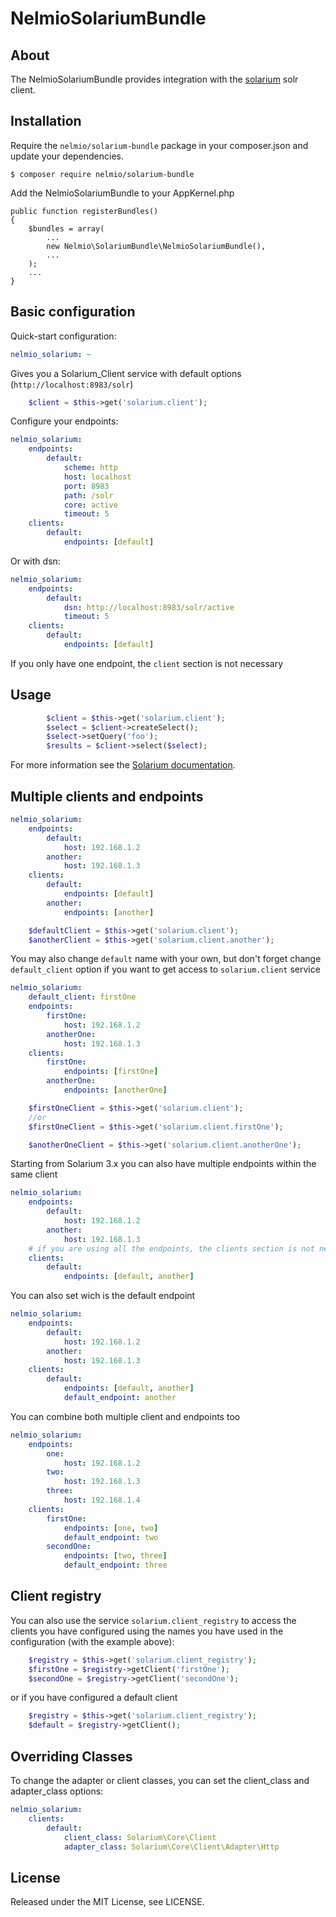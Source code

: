 # NelmioSolariumBundle

## About

The NelmioSolariumBundle provides integration with the [solarium](http://www.solarium-project.org)
solr client.

## Installation

Require the `nelmio/solarium-bundle` package in your composer.json and update your dependencies.

    $ composer require nelmio/solarium-bundle

Add the NelmioSolariumBundle to your AppKernel.php

    public function registerBundles()
    {
        $bundles = array(
            ...
            new Nelmio\SolariumBundle\NelmioSolariumBundle(),
            ...
        );
        ...
    }

## Basic configuration

Quick-start configuration:

```yaml
nelmio_solarium: ~
```

Gives you a Solarium_Client service with default options (`http://localhost:8983/solr`)

```php
    $client = $this->get('solarium.client');
```

Configure your endpoints:

```yaml
nelmio_solarium:
    endpoints:
        default:
            scheme: http
            host: localhost
            port: 8983
            path: /solr
            core: active
            timeout: 5
    clients:
        default:
            endpoints: [default]
```

Or with dsn:

```yaml
nelmio_solarium:
    endpoints:
        default:
            dsn: http://localhost:8983/solr/active
            timeout: 5
    clients:
        default:
            endpoints: [default]

```

If you only have one endpoint, the ```client``` section is not necessary

## Usage

```php
        $client = $this->get('solarium.client');
        $select = $client->createSelect();
        $select->setQuery('foo');
        $results = $client->select($select);
```

For more information see the [Solarium documentation](http://www.solarium-project.org/documentation/).

## Multiple clients and endpoints

```yaml
nelmio_solarium:
    endpoints:
        default:
            host: 192.168.1.2
        another:
            host: 192.168.1.3
    clients:
        default:
            endpoints: [default]
        another:
            endpoints: [another]
```

```php
    $defaultClient = $this->get('solarium.client');
    $anotherClient = $this->get('solarium.client.another');
```

You may also change `default` name with your own, but don't forget change `default_client` option if you want to get access to
`solarium.client` service

```yaml
nelmio_solarium:
    default_client: firstOne
    endpoints:
        firstOne:
            host: 192.168.1.2
        anotherOne:
            host: 192.168.1.3
    clients:
        firstOne:
            endpoints: [firstOne]
        anotherOne:
            endpoints: [anotherOne]
```

```php
    $firstOneClient = $this->get('solarium.client');
    //or
    $firstOneClient = $this->get('solarium.client.firstOne');

    $anotherOneClient = $this->get('solarium.client.anotherOne');
```

Starting from Solarium 3.x you can also have multiple endpoints within the same client

```yaml
nelmio_solarium:
    endpoints:
        default:
            host: 192.168.1.2
        another:
            host: 192.168.1.3
    # if you are using all the endpoints, the clients section is not necessary
    clients:
        default:
            endpoints: [default, another]
```

You can also set wich is the default endpoint

```yaml
nelmio_solarium:
    endpoints:
        default:
            host: 192.168.1.2
        another:
            host: 192.168.1.3
    clients:
        default:
            endpoints: [default, another]
            default_endpoint: another
```

You can combine both multiple client and endpoints too

```yaml
nelmio_solarium:
    endpoints:
        one:
            host: 192.168.1.2
        two:
            host: 192.168.1.3
        three:
            host: 192.168.1.4
    clients:
        firstOne:
            endpoints: [one, two]
            default_endpoint: two
        secondOne:
            endpoints: [two, three]
            default_endpoint: three
```

## Client registry

You can also use the service ```solarium.client_registry``` to access the clients you have configured using the names you have used in the configuration (with the example above):

```php
    $registry = $this->get('solarium.client_registry');
    $firstOne = $registry->getClient('firstOne');
    $secondOne = $registry->getClient('secondOne');
```

or if you have configured a default client

```php
    $registry = $this->get('solarium.client_registry');
    $default = $registry->getClient();
```

## Overriding Classes

To change the adapter or client classes, you can set the client_class and adapter_class options:

```yaml
nelmio_solarium:
    clients:
        default:
            client_class: Solarium\Core\Client
            adapter_class: Solarium\Core\Client\Adapter\Http
```

## License

Released under the MIT License, see LICENSE.
